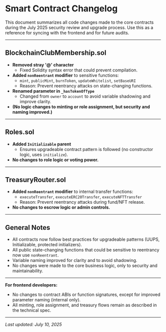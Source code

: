 # Smart Contract Changelog

This document summarizes all code changes made to the core contracts during the July 2025 security review and upgrade process. Use this as a reference for syncing with the frontend and for future audits.

---

## BlockchainClubMembership.sol

- **Removed stray '@' character**
  - Fixed Solidity syntax error that could prevent compilation.
- **Added `nonReentrant` modifier** to sensitive functions:
  - `mint`, `publicMint`, `burnToken`, `updateWhitelist`, `setBaseURI`
  - Reason: Prevent reentrancy attacks on state-changing functions.
- **Renamed parameter in `_hasTokenOfType`**
  - Changed from `owner` to `account` to avoid variable shadowing and improve clarity.
- **(No logic changes to minting or role assignment, but security and naming improved.)**

---

## Roles.sol

- **Added `Initializable` parent**
  - Ensures upgradeable contract pattern is followed (no constructor logic, uses `initialize`).
- **No changes to role logic or voting power.**

---

## TreasuryRouter.sol

- **Added `nonReentrant` modifier** to internal transfer functions:
  - `executeTransfer`, `executeERC20Transfer`, `executeNFTTransfer`
  - Reason: Prevent reentrancy attacks during fund/NFT release.
- **No changes to escrow logic or admin controls.**

---

## General Notes

- All contracts now follow best practices for upgradeable patterns (UUPS, Initializable, protected initializers).
- All public state-changing functions that could be sensitive to reentrancy now use `nonReentrant`.
- Variable naming improved for clarity and to avoid shadowing.
- No changes were made to the core business logic, only to security and maintainability.

---

**For frontend developers:**
- No changes to contract ABIs or function signatures, except for improved parameter naming (internal only).
- All minting, role assignment, and treasury flows remain as described in the technical spec.

---

_Last updated: July 10, 2025_

